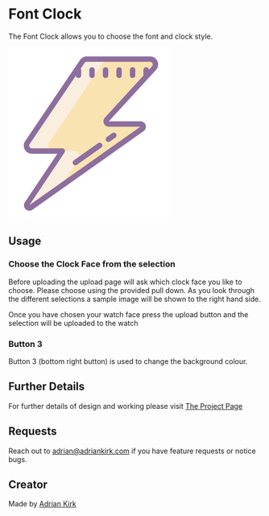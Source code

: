 # Font Clock

The Font Clock allows you to choose the font and clock style.

![](app.png)

## Usage

### Choose the Clock Face from the selection

Before uploading the upload page will ask which clock face you like to choose. Please choose using the provided pull down. As you look through the different selections a sample image will be shown to the right hand side.

Once you have chosen your watch face press the upload button and the selection will be uploaded to the watch

### Button 3
Button 3 (bottom right button) is used to change the background colour. 

## Further Details

For further details of design and working please visit [The Project Page](https://www.notion.so/adrianwkirk/Sweep-hand-clock-6aa5b6b3d1074d4e87fc947975b1e4b7)

## Requests

Reach out to adrian@adriankirk.com if you have feature requests or notice bugs.

## Creator

Made by [Adrian Kirk](mailto:adrian@adriankirk.com)